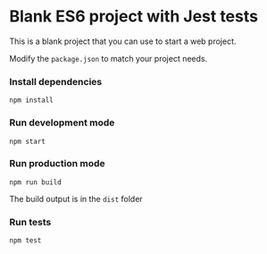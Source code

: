 # Blank ES6 project with Jest tests
This is a blank project that you can use to start a web project. 

Modify the `package.json` to match your project needs.

### Install dependencies
`npm install`

### Run development mode
`npm start`

### Run production mode
`npm run build`

The build output is in the `dist` folder

### Run tests
`npm test`

